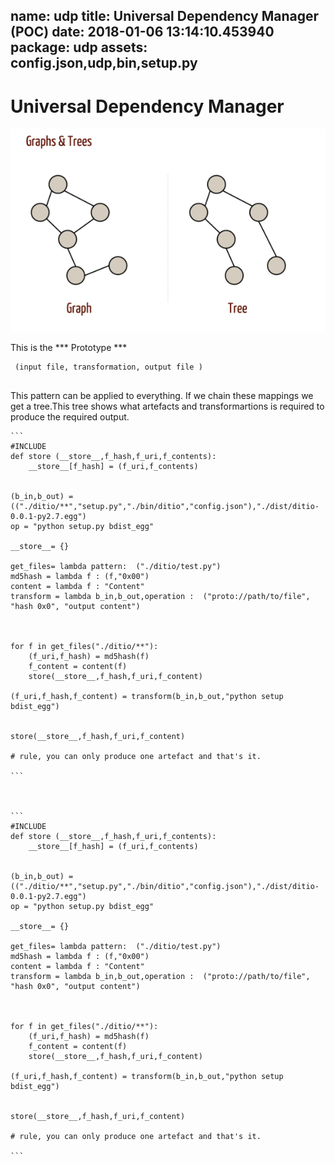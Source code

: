 name: udp
title: Universal Dependency Manager (POC)
date: 2018-01-06 13:14:10.453940
package: udp
assets: config.json,udp,bin,setup.py
---
# Universal Dependency Manager 
![](/images/udp_trees_600.png)

This is the *** Prototype  *** 

```
 (input file, transformation, output file )
 
```
This pattern can be applied to everything. If we chain these mappings we get a tree.This tree shows what artefacts and transformartions is required to produce the required output. 


	```
	#INCLUDE
	def store (__store__,f_hash,f_uri,f_contents):
	    __store__[f_hash] = (f_uri,f_contents)
	
	
	(b_in,b_out) = (("./ditio/**","setup.py","./bin/ditio","config.json"),"./dist/ditio-0.0.1-py2.7.egg")
	op = "python setup.py bdist_egg"
	
	__store__= {}
	
	get_files= lambda pattern:  ("./ditio/test.py")
	md5hash = lambda f : (f,"0x00")
	content = lambda f : "Content"
	transform = lambda b_in,b_out,operation :  ("proto://path/to/file", "hash 0x0", "output content")
	
	    
	
	for f in get_files("./ditio/**"): 
	    (f_uri,f_hash) = md5hash(f)
	    f_content = content(f)
	    store(__store__,f_hash,f_uri,f_content)
	    
	(f_uri,f_hash,f_content) = transform(b_in,b_out,"python setup bdist_egg")
	
	
	store(__store__,f_hash,f_uri,f_content)
	
	# rule, you can only produce one artefact and that's it. 

	```



	```
	#INCLUDE
	def store (__store__,f_hash,f_uri,f_contents):
	    __store__[f_hash] = (f_uri,f_contents)
	
	
	(b_in,b_out) = (("./ditio/**","setup.py","./bin/ditio","config.json"),"./dist/ditio-0.0.1-py2.7.egg")
	op = "python setup.py bdist_egg"
	
	__store__= {}
	
	get_files= lambda pattern:  ("./ditio/test.py")
	md5hash = lambda f : (f,"0x00")
	content = lambda f : "Content"
	transform = lambda b_in,b_out,operation :  ("proto://path/to/file", "hash 0x0", "output content")
	
	    
	
	for f in get_files("./ditio/**"): 
	    (f_uri,f_hash) = md5hash(f)
	    f_content = content(f)
	    store(__store__,f_hash,f_uri,f_content)
	    
	(f_uri,f_hash,f_content) = transform(b_in,b_out,"python setup bdist_egg")
	
	
	store(__store__,f_hash,f_uri,f_content)
	
	# rule, you can only produce one artefact and that's it. 

	```

